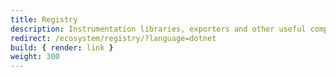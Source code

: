 ```yaml
---
title: Registry
description: Instrumentation libraries, exporters and other useful components for OpenTelemetry .NET
redirect: /ecosystem/registry/?language=dotnet
build: { render: link }
weight: 300
---
```

